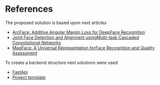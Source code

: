 # References

The proposed solution is based upon next articles

- [ArcFace: Additive Angular Margin Loss for DeepFace Recognition](https://arxiv.org/pdf/1801.07698.pdf)
- [Joint Face Detection and Alignment usingMulti-task Cascaded Convolutional Networks](https://kpzhang93.github.io/MTCNN_face_detection_alignment/paper/spl.pdf)
- [MagFace: A Universal Representation forFace Recognition and Quality Assessment](https://arxiv.org/pdf/2103.06627.pdf)

To create a backend structure next solutions were used

- [FastApi](https://fastapi.tiangolo.com/)
- [Project template](https://github.com/drivendata/cookiecutter-data-science)
